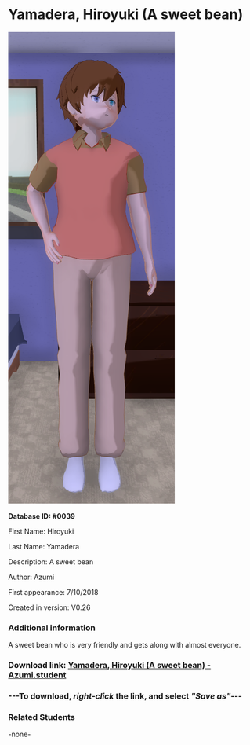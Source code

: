 # Yamadera, Hiroyuki (A sweet bean)

<img src="../../Files/Images/Yamadera, Hiroyuki (A sweet bean).png" title="Yamadera, Hiroyuki (A sweet bean) - Azumi">

**Database ID: #0039**

First Name: Hiroyuki

Last Name: Yamadera

Description: A sweet bean

Author: Azumi

First appearance: 7/10/2018

Created in version: V0.26

### Additional information

A sweet bean who is very friendly and gets along with almost everyone.

### Download link: <a href="https://raw.githubusercontent.com/Arbiter1223/Daigaku-Gurashi-Custom-Students/master/Files/Student%20Files/Yamadera%2C%20Hiroyuki%20(A%20sweet%20bean)%20-%20Azumi.student">Yamadera, Hiroyuki (A sweet bean) - Azumi.student</a>

### ---**To download, _right-click_ the link, and select _"Save as"_**---

### Related Students

-none-
